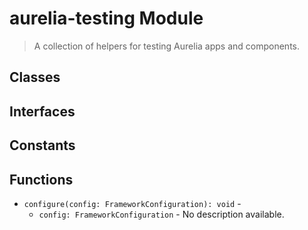# aurelia-testing Module

> A collection of helpers for testing Aurelia apps and components.

## Classes


## Interfaces


## Constants


## Functions


* `configure(config: FrameworkConfiguration): void` - 
  * `config: FrameworkConfiguration` - No description available.


